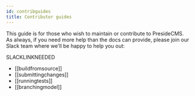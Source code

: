 ```yaml
---
id: contribguides
title: Contributor guides
---
```


This guide is for those who wish to maintain or contribute to PresideCMS. As always, if you need more help than the docs can provide, please join our Slack team where we'll be happy to help you out:

SLACKLINKNEEDED

* [[buildfromsource]]
* [[submittingchanges]]
* [[runningtests]]
* [[branchingmodel]]
